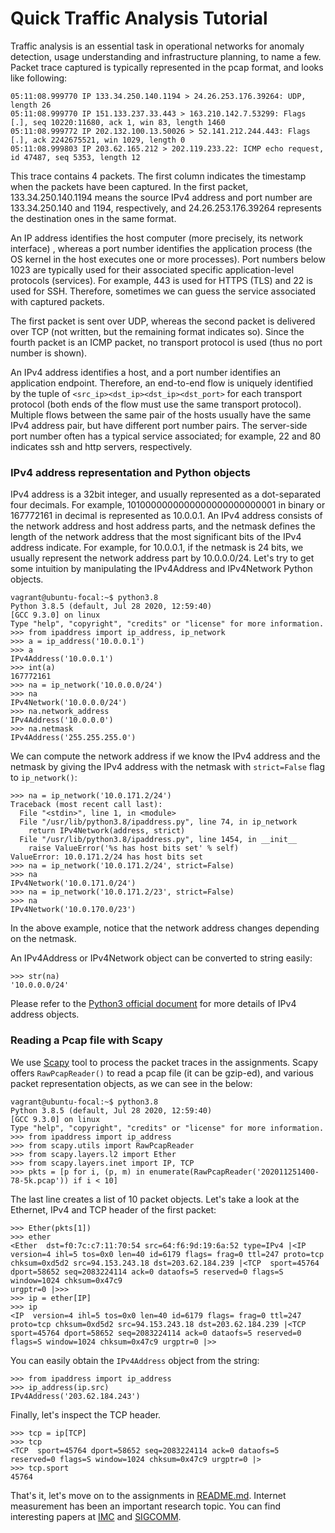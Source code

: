 # Quick Traffic Analysis Tutorial

Traffic analysis is an essential task in operational networks for anomaly
detection, usage understanding and infrastructure planning, to name a few.
Packet trace captured is typically represented in the pcap format, and looks like following:
```
05:11:08.999770 IP 133.34.250.140.1194 > 24.26.253.176.39264: UDP, length 26
05:11:08.999770 IP 151.133.237.33.443 > 163.210.142.7.53299: Flags [.], seq 10220:11680, ack 1, win 83, length 1460
05:11:08.999772 IP 202.132.100.13.50026 > 52.141.212.244.443: Flags [.], ack 2242675521, win 1029, length 0
05:11:08.999803 IP 203.62.165.212 > 202.119.233.22: ICMP echo request, id 47487, seq 5353, length 12
```
This trace contains 4 packets.
The first column indicates the timestamp when the packets have been captured.
In the first packet, 133.34.250.140.1194 means the source IPv4 address and
port number are 133.34.250.140 and 1194, respectively, and 24.26.253.176.39264
represents the destination ones in the same format.

An IP address identifies the host computer (more precisely, its network interface)
, whereas a port number identifies the application process (the OS kernel in the
host executes one or more processes).
Port numbers below 1023 are typically used for their associated specific
application-level protocols (services).
For example, 443 is used for HTTPS (TLS) and 22 is used for SSH.
Therefore, sometimes we can guess the service associated with captured packets.

The first packet is sent over UDP, whereas the second packet is delivered
over TCP (not written, but the remaining format indicates so).
Since the fourth packet is an ICMP packet, no transport protocol is used (thus
no port number is shown).

An IPv4 address identifies a host, and a port number identifies an application
endpoint. Therefore, an end-to-end flow is uniquely identified by the tuple of
`<src_ip><dst_ip><dst_ip><dst_port>` for each transport protocol (both ends
of the flow must use the same transport protocol).
Multiple flows between the same pair of the hosts usually have the same IPv4
address pair, but have different port number pairs. The server-side port number often has a typical service associated; for example, 22 and 80 indicates ssh and http servers, respectively.

### IPv4 address representation and Python objects

IPv4 address is a 32bit integer, and usually represented as a dot-separated four decimals.
For example, 1010000000000000000000000001 in binary or 167772161 in decimal is 
represented as 10.0.0.1.
An IPv4 address consists of the network address and host address parts, and the netmask defines
the length of the network address that the most significant bits of the IPv4
address indicate. For example, for 10.0.0.1, if the netmask is 24 bits, we
usually represent the network address part by 10.0.0.0/24.
Let's try to get some intuition by manipulating the IPv4Address and IPv4Network
Python objects.
```
vagrant@ubuntu-focal:~$ python3.8
Python 3.8.5 (default, Jul 28 2020, 12:59:40) 
[GCC 9.3.0] on linux
Type "help", "copyright", "credits" or "license" for more information.
>>> from ipaddress import ip_address, ip_network
>>> a = ip_address('10.0.0.1')
>>> a
IPv4Address('10.0.0.1')
>>> int(a)
167772161
>>> na = ip_network('10.0.0.0/24')
>>> na
IPv4Network('10.0.0.0/24')
>>> na.network_address
IPv4Address('10.0.0.0')
>>> na.netmask
IPv4Address('255.255.255.0')
```
We can compute the network address if we know the IPv4 address and the netmask
by giving the IPv4 address with the netmask with `strict=False` flag to
`ip_network()`:
```
>>> na = ip_network('10.0.171.2/24')
Traceback (most recent call last):
  File "<stdin>", line 1, in <module>
  File "/usr/lib/python3.8/ipaddress.py", line 74, in ip_network
    return IPv4Network(address, strict)
  File "/usr/lib/python3.8/ipaddress.py", line 1454, in __init__
    raise ValueError('%s has host bits set' % self)
ValueError: 10.0.171.2/24 has host bits set
>>> na = ip_network('10.0.171.2/24', strict=False)
>>> na
IPv4Network('10.0.171.0/24')
>>> na = ip_network('10.0.171.2/23', strict=False)
>>> na
IPv4Network('10.0.170.0/23')
```
In the above example, notice that the network address changes depending on the
netmask.

An IPv4Address or IPv4Network object can be converted to string easily:
```
>>> str(na)
'10.0.0.0/24'
```
Please refer to the [Python3 official document](https://docs.python.org/3/library/ipaddress.html) for more details of IPv4 address objects.

### Reading a Pcap file with Scapy

We use [Scapy](https://scapy.readthedocs.io/en/latest/) tool to process the packet traces in the assignments.
Scapy offers `RawPcapReader()` to read a pcap file (it can be gzip-ed), and various packet representation objects, as we can see in the below:
```
vagrant@ubuntu-focal:~$ python3.8
Python 3.8.5 (default, Jul 28 2020, 12:59:40) 
[GCC 9.3.0] on linux
Type "help", "copyright", "credits" or "license" for more information.
>>> from ipaddress import ip_address
>>> from scapy.utils import RawPcapReader
>>> from scapy.layers.l2 import Ether
>>> from scapy.layers.inet import IP, TCP
>>> pkts = [p for i, (p, m) in enumerate(RawPcapReader('202011251400-78-5k.pcap')) if i < 10]
```
The last line creates a list of 10 packet objects. Let's take a look at the Ethernet, IPv4 and TCP header of the first packet:
```
>>> Ether(pkts[1])
>>> ether
<Ether  dst=f0:7c:c7:11:70:54 src=64:f6:9d:19:6a:52 type=IPv4 |<IP  version=4 ihl=5 tos=0x0 len=40 id=6179 flags= frag=0 ttl=247 proto=tcp chksum=0xd5d2 src=94.153.243.18 dst=203.62.184.239 |<TCP  sport=45764 dport=58652 seq=2083224114 ack=0 dataofs=5 reserved=0 flags=S window=1024 chksum=0x47c9
urgptr=0 |>>>
>>> ip = ether[IP]
>>> ip
<IP  version=4 ihl=5 tos=0x0 len=40 id=6179 flags= frag=0 ttl=247 proto=tcp chksum=0xd5d2 src=94.153.243.18 dst=203.62.184.239 |<TCP  sport=45764 dport=58652 seq=2083224114 ack=0 dataofs=5 reserved=0 flags=S window=1024 chksum=0x47c9 urgptr=0 |>>
```
You can easily obtain the `IPv4Address` object from the string:
```
>>> from ipaddress import ip_address
>>> ip_address(ip.src)
IPv4Address('203.62.184.243')
```
Finally, let's inspect the TCP header.
```
>>> tcp = ip[TCP]
>>> tcp
<TCP  sport=45764 dport=58652 seq=2083224114 ack=0 dataofs=5 reserved=0 flags=S window=1024 chksum=0x47c9 urgptr=0 |>
>>> tcp.sport
45764
```

That's it, let's move on to the assignments in [README.md](./README.md). Internet measurement has been an important research topic. You can find interesting papers at [IMC](http://www.sigcomm.org/events/imc-conference) and [SIGCOMM](http://sigcomm.org/events/sigcomm-conference).
